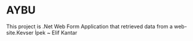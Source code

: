 # AYBU
This project is .Net Web Form Application that retrieved  data from a web-site.Kevser İpek ~ Elif Kantar
